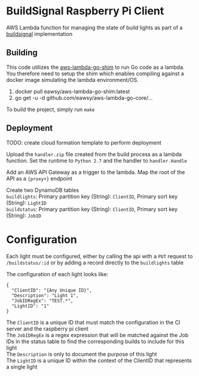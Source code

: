 # BuildSignal Raspberry Pi Client

AWS Lambda function for managing the state of build lights as part of a [buildsignal](https://buildsignal.github.io) implementation  

## Building
This code utilizes the [aws-lambda-go-shim](https://github.com/eawsy/aws-lambda-go-shim) to run Go code as a lambda.  
You therefore need to setup the shim which enables compiling against a docker image simulating the lambda environment/OS.  
1. docker pull eawsy/aws-lambda-go-shim:latest
2. go get -u -d github.com/eawsy/aws-lambda-go-core/...

To build the project, simply run `make`

## Deployment
TODO: create cloud formation template to perform deployment

Upload the `handler.zip` file created from the build process as a lambda function.  Set the runtime to `Python 2.7` and the handler to `handler.Handle`  

Add an AWS API Gateway as a trigger to the lambda.  Map the root of the API as a `{proxy+}` endpoint

Create two DynamoDB tables  
`buildlights`:  Primary partition key (String): `ClientID`, Primary sort key (String): `LightID`  
`buildstatus`:  Primary partition key (String): `ClientID`, Primary sort key (String): `JobID`

# Configuration
Each light must be configured, either by calling the api with a `PUT` request to `/buildstatus/:id` or by adding a record directly to the `buildlights` table

The configuration of each light looks like:  
```
{  
  "ClientID": "{Any Unique ID}",  
  "Description": "Light 1",  
  "JobIDRegEx": "TEST.*",  
  "LightID": "1"  
}  
```

The `ClientID` is a unique ID that must match the configuration in the CI server and the raspberry pi client  
The `JobIDRegEx` is a regex expression that will be matched against the Job IDs in the status table to find the corresponding builds to include for this light  
The `Description` is only to document the purpose of this light  
The `LightID` is a unique ID within the context of the ClientID that represents a single light  